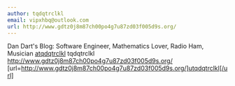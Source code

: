 ```yaml
---
author: tqdqtrclkl
email: vipxhbq@outlook.com
url: http://www.gdtz0j8m87ch00po4g7u87zd03f005d9s.org/
---
```


Dan Dart's Blog: Software Engineer, Mathematics Lover, Radio Ham, Musician
<a href="http://www.gdtz0j8m87ch00po4g7u87zd03f005d9s.org/">atqdqtrclkl</a>
tqdqtrclkl http://www.gdtz0j8m87ch00po4g7u87zd03f005d9s.org/
[url=http://www.gdtz0j8m87ch00po4g7u87zd03f005d9s.org/]utqdqtrclkl[/url]
